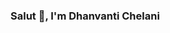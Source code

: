 ### Salut 👋, I'm Dhanvanti Chelani
<!--
**dhanvantichelani22/dhanvantichelani22** is a ✨ _special_ ✨ repository because its `README.md` (this file) appears on your GitHub profile.

Here are some ideas to get you started:
      
- 🔭 I’m currently working on ...
- 🌱 I’m currently learning ...
- 👯 I’m looking to collaborate on ...
- 🤔 I’m looking for help with ...
- 💬 Ask me about ...
- 📫 How to reach me dhanvantichelani865@gmail.com
- 😄 Pronouns: ...
- ⚡ Fun fact: ...
-  A passionate Frontend Developer from India
